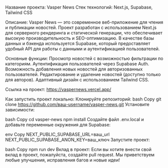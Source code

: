 Название проекта: Vasper News
Стек технологий: Next.js, Supabase, Tailwind CSS

Описание:
Vasper News — это современное веб-приложение для чтения и публикации новостей. Проект разработан с использованием Next.js для серверного рендеринга и статической генерации, что обеспечивает высокую производительность и SEO-оптимизацию. В качестве базы данных и бэкенда используется Supabase, который предоставляет удобный API для работы с данными и аутентификацией пользователей.

Основные функции:
Просмотр новостей с возможностью фильтрации по категориям.
Аутентификация пользователей через Supabase Auth.
Возможность добавления новых новостей для авторизованных пользователей.
Редактирование и удаление новостей (доступно только для авторов).
Адаптивный дизайн с использованием Tailwind CSS.

Ссылка на проект: https://vaspernews.vercel.app/

Как запустить проект локально:
Клонируйте репозиторий:
bash
Copy
git clone https://github.com/ваш-username/vasper-news.git
Установите зависимости:

bash
Copy
cd vasper-news
npm install
Создайте файл .env.local и добавьте переменные окружения для Supabase:

env
Copy
NEXT_PUBLIC_SUPABASE_URL=ваш_url
NEXT_PUBLIC_SUPABASE_ANON_KEY=ваш_ключ
Запустите проект:

bash
Copy
npm run dev
Вклад в проект:
Если вы хотите внести свой вклад в проект, пожалуйста, создайте pull request. Мы приветствуем любые улучшения, исправления багов и новые идеи!
